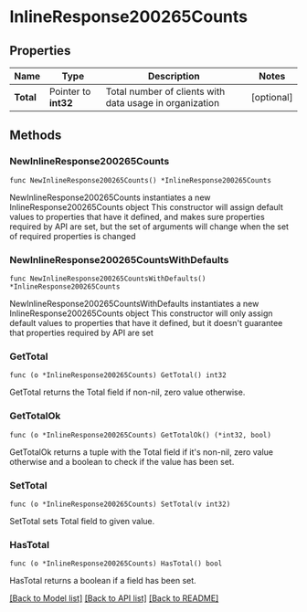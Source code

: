 # InlineResponse200265Counts

## Properties

Name | Type | Description | Notes
------------ | ------------- | ------------- | -------------
**Total** | Pointer to **int32** | Total number of clients with data usage in organization | [optional] 

## Methods

### NewInlineResponse200265Counts

`func NewInlineResponse200265Counts() *InlineResponse200265Counts`

NewInlineResponse200265Counts instantiates a new InlineResponse200265Counts object
This constructor will assign default values to properties that have it defined,
and makes sure properties required by API are set, but the set of arguments
will change when the set of required properties is changed

### NewInlineResponse200265CountsWithDefaults

`func NewInlineResponse200265CountsWithDefaults() *InlineResponse200265Counts`

NewInlineResponse200265CountsWithDefaults instantiates a new InlineResponse200265Counts object
This constructor will only assign default values to properties that have it defined,
but it doesn't guarantee that properties required by API are set

### GetTotal

`func (o *InlineResponse200265Counts) GetTotal() int32`

GetTotal returns the Total field if non-nil, zero value otherwise.

### GetTotalOk

`func (o *InlineResponse200265Counts) GetTotalOk() (*int32, bool)`

GetTotalOk returns a tuple with the Total field if it's non-nil, zero value otherwise
and a boolean to check if the value has been set.

### SetTotal

`func (o *InlineResponse200265Counts) SetTotal(v int32)`

SetTotal sets Total field to given value.

### HasTotal

`func (o *InlineResponse200265Counts) HasTotal() bool`

HasTotal returns a boolean if a field has been set.


[[Back to Model list]](../README.md#documentation-for-models) [[Back to API list]](../README.md#documentation-for-api-endpoints) [[Back to README]](../README.md)



